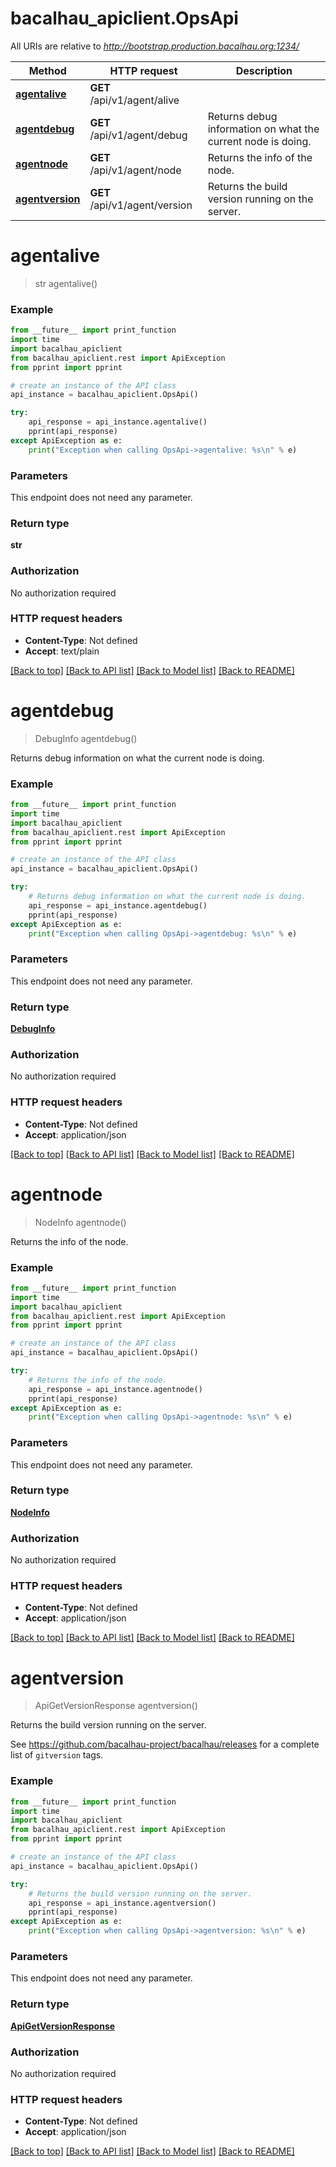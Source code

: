# bacalhau_apiclient.OpsApi

All URIs are relative to *http://bootstrap.production.bacalhau.org:1234/*

Method | HTTP request | Description
------------- | ------------- | -------------
[**agentalive**](OpsApi.md#agentalive) | **GET** /api/v1/agent/alive | 
[**agentdebug**](OpsApi.md#agentdebug) | **GET** /api/v1/agent/debug | Returns debug information on what the current node is doing.
[**agentnode**](OpsApi.md#agentnode) | **GET** /api/v1/agent/node | Returns the info of the node.
[**agentversion**](OpsApi.md#agentversion) | **GET** /api/v1/agent/version | Returns the build version running on the server.

# **agentalive**
> str agentalive()



### Example
```python
from __future__ import print_function
import time
import bacalhau_apiclient
from bacalhau_apiclient.rest import ApiException
from pprint import pprint

# create an instance of the API class
api_instance = bacalhau_apiclient.OpsApi()

try:
    api_response = api_instance.agentalive()
    pprint(api_response)
except ApiException as e:
    print("Exception when calling OpsApi->agentalive: %s\n" % e)
```

### Parameters
This endpoint does not need any parameter.

### Return type

**str**

### Authorization

No authorization required

### HTTP request headers

 - **Content-Type**: Not defined
 - **Accept**: text/plain

[[Back to top]](#) [[Back to API list]](../README.md#documentation-for-api-endpoints) [[Back to Model list]](../README.md#documentation-for-models) [[Back to README]](../README.md)

# **agentdebug**
> DebugInfo agentdebug()

Returns debug information on what the current node is doing.

### Example
```python
from __future__ import print_function
import time
import bacalhau_apiclient
from bacalhau_apiclient.rest import ApiException
from pprint import pprint

# create an instance of the API class
api_instance = bacalhau_apiclient.OpsApi()

try:
    # Returns debug information on what the current node is doing.
    api_response = api_instance.agentdebug()
    pprint(api_response)
except ApiException as e:
    print("Exception when calling OpsApi->agentdebug: %s\n" % e)
```

### Parameters
This endpoint does not need any parameter.

### Return type

[**DebugInfo**](DebugInfo.md)

### Authorization

No authorization required

### HTTP request headers

 - **Content-Type**: Not defined
 - **Accept**: application/json

[[Back to top]](#) [[Back to API list]](../README.md#documentation-for-api-endpoints) [[Back to Model list]](../README.md#documentation-for-models) [[Back to README]](../README.md)

# **agentnode**
> NodeInfo agentnode()

Returns the info of the node.

### Example
```python
from __future__ import print_function
import time
import bacalhau_apiclient
from bacalhau_apiclient.rest import ApiException
from pprint import pprint

# create an instance of the API class
api_instance = bacalhau_apiclient.OpsApi()

try:
    # Returns the info of the node.
    api_response = api_instance.agentnode()
    pprint(api_response)
except ApiException as e:
    print("Exception when calling OpsApi->agentnode: %s\n" % e)
```

### Parameters
This endpoint does not need any parameter.

### Return type

[**NodeInfo**](NodeInfo.md)

### Authorization

No authorization required

### HTTP request headers

 - **Content-Type**: Not defined
 - **Accept**: application/json

[[Back to top]](#) [[Back to API list]](../README.md#documentation-for-api-endpoints) [[Back to Model list]](../README.md#documentation-for-models) [[Back to README]](../README.md)

# **agentversion**
> ApiGetVersionResponse agentversion()

Returns the build version running on the server.

See https://github.com/bacalhau-project/bacalhau/releases for a complete list of `gitversion` tags.

### Example
```python
from __future__ import print_function
import time
import bacalhau_apiclient
from bacalhau_apiclient.rest import ApiException
from pprint import pprint

# create an instance of the API class
api_instance = bacalhau_apiclient.OpsApi()

try:
    # Returns the build version running on the server.
    api_response = api_instance.agentversion()
    pprint(api_response)
except ApiException as e:
    print("Exception when calling OpsApi->agentversion: %s\n" % e)
```

### Parameters
This endpoint does not need any parameter.

### Return type

[**ApiGetVersionResponse**](ApiGetVersionResponse.md)

### Authorization

No authorization required

### HTTP request headers

 - **Content-Type**: Not defined
 - **Accept**: application/json

[[Back to top]](#) [[Back to API list]](../README.md#documentation-for-api-endpoints) [[Back to Model list]](../README.md#documentation-for-models) [[Back to README]](../README.md)

